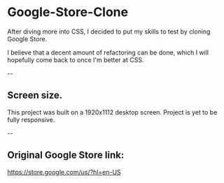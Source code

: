 # Google-Store-Clone

After diving more into CSS, I decided to put my skills to test by cloning Google Store. 

I believe that a decent amount of refactoring can be done, which I will hopefully come back to once I'm better at CSS.

-- 

## Screen size. 

This project was built on a 1920x1112 desktop screen. Project is yet to be fully responsive. 

--

## Original Google Store link:

https://store.google.com/us/?hl=en-US
